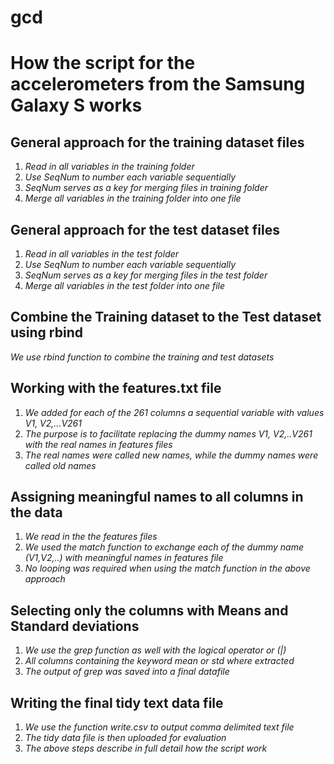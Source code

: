 gcd
===

# How the script for the accelerometers from the Samsung Galaxy S works #

## General approach for the training dataset files ##

1.  _Read in all variables in the training folder_
2.  _Use SeqNum to number each variable sequentially_
3.  _SeqNum serves as a key for merging files in training folder_
4.  _Merge all variables in the training folder into one file_

## General approach for the test dataset files ##

1.  _Read in all variables in the test folder_
2.  _Use SeqNum to number each variable sequentially_
3.  _SeqNum serves as a key for merging files in the test folder_
4.  _Merge all variables in the test folder into one file_

## Combine the Training dataset to the Test dataset using rbind ##
   _We use rbind function to combine the training and test datasets_
   
## Working with the features.txt file ##
 1. _We added for each of the 261 columns a sequential variable with values V1, V2,...V261_
 2. _The purpose is to facilitate replacing the dummy names V1, V2,..V261 with the real names in features files_
 3. _The real names were called new names, while the dummy names were called old names_
 
 
##  Assigning meaningful names to all columns in the data ##
 1. _We read in the the features files_
 2. _We used the match function to exchange each of the dummy name (V1,V2,..) with meaningful names in features file_
 3. _No looping was required when using the match function in the above approach_
 
 ##  Selecting only the columns with Means and Standard deviations ##
 1. _We use the grep function as well with the logical operator or (|)_
 2. _All columns containing the keyword mean or std where extracted_
 3. _The output of grep was saved into a final datafile_
 
 ##  Writing the final tidy text data file ##
 1. _We use the function write.csv to output comma delimited text file_
 2. _The tidy data file is then uploaded for evaluation_
 3. _The above steps describe in full detail how the script work_
  
